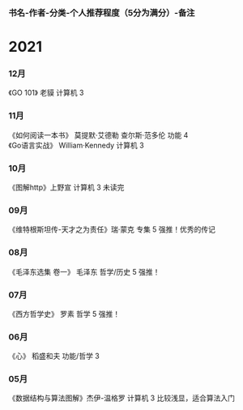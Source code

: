 ### 书名-作者-分类-个人推荐程度（5分为满分）-备注
# 2021
### 12月
 《GO 101》 老貘 计算机 3
### 11月 
《如何阅读一本书》 莫提默·艾德勒 查尔斯·范多伦 功能 4  
《Go语言实战》 William·Kennedy 计算机 3
### 10月
《图解http》上野宣 计算机 3 未读完
### 09月
《维特根斯坦传-天才之为责任》瑞·蒙克 专集 5 强推！优秀的传记
### 08月
《毛泽东选集 卷一》 毛泽东 哲学/历史 5 强推！
### 07月
《西方哲学史》 罗素 哲学 5 强推！
### 06月
《心》 稻盛和夫 功能/哲学 3
### 05月
《数据结构与算法图解》杰伊-温格罗 计算机 3 比较浅显，适合算法入门

